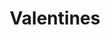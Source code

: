 ---
layout: default
title: "Valentines"
category: "catalog"
pdf: Val-2014-Catalog.pdf
cover: Val-2014-Catalog-cover.jpg
---